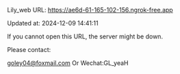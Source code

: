 Lily_web URL: https://ae6d-61-165-102-156.ngrok-free.app

Updated at: 2024-12-09 14:41:11

If you cannot open this URL, the server might be down.

Please contact: 

goley04@foxmail.com Or Wechat:GL_yeaH